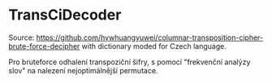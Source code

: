 # TransCiDecoder
Source: https://github.com/hywhuangyuwei/columnar-transposition-cipher-brute-force-decipher
with dictionary moded for Czech language.

Pro bruteforce odhalení transpoziční šifry, s pomocí "frekvenční analýzy slov" na nalezení nejoptimálnější permutace.

